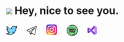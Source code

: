 <h1><img src="https://emojis.slackmojis.com/emojis/images/1531849430/4246/blob-sunglasses.gif?1531849430" width="30"/> Hey, nice to see you.</h1>

<p align="left">
<a href="https://twitter.com/titaniomm" target="_blank"><img height="30" src="https://github.com/TITANIOMM/TITANIOMM/blob/main/twitter.png?raw=true"></a>&nbsp;&nbsp;&nbsp;&nbsp;&nbsp;
<a href="https://t.me/TITAMI0MM" target="_blank"><img height="30" src="https://github.com/TITANIOMM/TITANIOMM/blob/main/icons8-telegram-500.png?raw=true"></a>&nbsp;&nbsp;&nbsp;&nbsp;&nbsp;
<a href="https://www.instagram.com/__031kid__/" target="_blank"><img height="33" src="https://github.com/TITANIOMM/TITANIOMM/blob/main/instagram.png?raw=true"></a>&nbsp;&nbsp;&nbsp;&nbsp;&nbsp;
<a href="https://open.spotify.com/user/31h27yvue7fwcbo7tl2nhrzghq2q?si=714604449cd64a0a" target="_blank"><img height="30" src="https://github.com/TITANIOMM/TITANIOMM/blob/main/spotify.png?raw=true"></a>&nbsp;&nbsp;&nbsp;&nbsp;&nbsp;
<a href="https://discord.gg/titaniomm" target="_blank"><img height="30" src="https://raw.githubusercontent.com/AbhishekMaira10/AbhishekMaira10/master/Resources/png/visual-studio.png?raw=true"></a>&nbsp;&nbsp;&nbsp;&nbsp;&nbsp;
</p>
